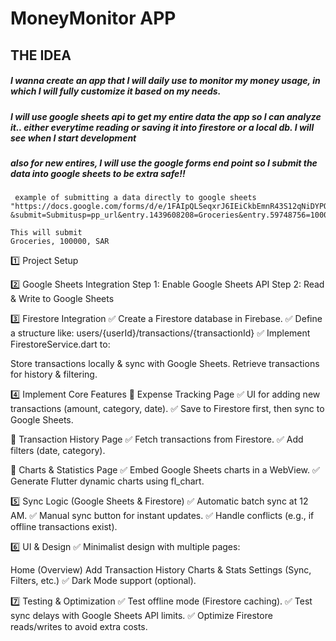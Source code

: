 # MoneyMonitor APP

## THE IDEA

##### I wanna create an app that I will daily use to monitor my money usage, in which I will fully customize it based on my needs.
##### I will use google sheets api to get my entire data the app so I can analyze it.. either everytime reading or saving it into firestore or a local db. I will see when I start development

##### also for new entires, I will use the google forms end point so I submit the data into google sheets to be extra safe!!
```
 example of submitting a data directly to google sheets 
"https://docs.google.com/forms/d/e/1FAIpQLSeqxrJ6IEiCkbEmnR43S12qNiDYPOhOHSwKVSRyR9PCyg_w9w/formResponse?&submit=Submitusp=pp_url&entry.1439608208=Groceries&entry.59748756=100000&entry.1558708269=SAR"

This will submit
Groceries, 100000, SAR

```

1️⃣ Project Setup

2️⃣ Google Sheets Integration
Step 1: Enable Google Sheets API
Step 2: Read & Write to Google Sheets

3️⃣ Firestore Integration
✅ Create a Firestore database in Firebase.
✅ Define a structure like:
users/{userId}/transactions/{transactionId}
✅ Implement FirestoreService.dart to:

Store transactions locally & sync with Google Sheets.
Retrieve transactions for history & filtering.



4️⃣ Implement Core Features
🔹 Expense Tracking Page
✅ UI for adding new transactions (amount, category, date).
✅ Save to Firestore first, then sync to Google Sheets.

🔹 Transaction History Page
✅ Fetch transactions from Firestore.
✅ Add filters (date, category).

🔹 Charts & Statistics Page
✅ Embed Google Sheets charts in a WebView.
✅ Generate Flutter dynamic charts using fl_chart.

5️⃣ Sync Logic (Google Sheets & Firestore)
✅ Automatic batch sync at 12 AM.
✅ Manual sync button for instant updates.
✅ Handle conflicts (e.g., if offline transactions exist).

6️⃣ UI & Design
✅ Minimalist design with multiple pages:

Home (Overview)
Add Transaction
History
Charts & Stats
Settings (Sync, Filters, etc.)
✅ Dark Mode support (optional).

7️⃣ Testing & Optimization
✅ Test offline mode (Firestore caching).
✅ Test sync delays with Google Sheets API limits.
✅ Optimize Firestore reads/writes to avoid extra costs.



